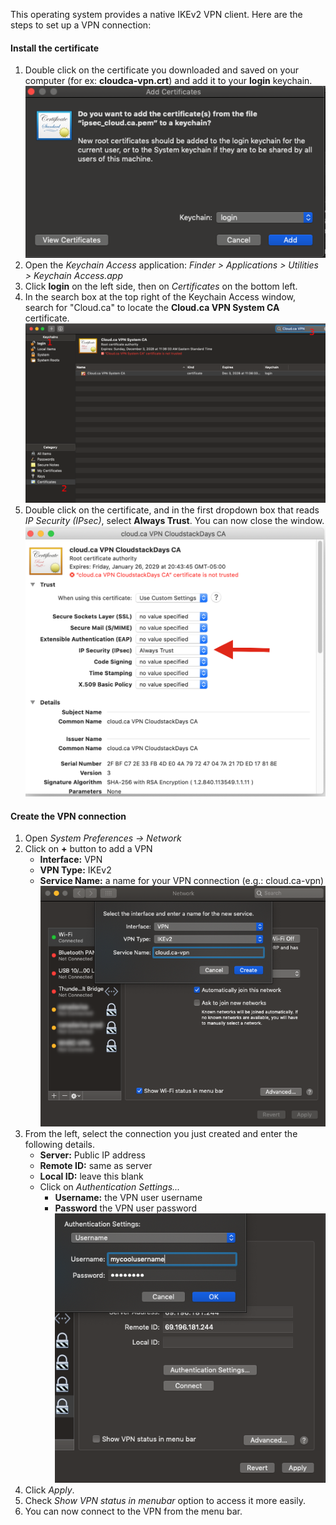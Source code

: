 <!-- ---
title: Client Configuration: macOS
slug: cca-client-config-mac
---
-->
This operating system provides a native IKEv2 VPN client. Here are the steps to set up a VPN connection:

#### Install the certificate

1. Double click on the certificate you downloaded and saved on your computer (for ex: **cloudca-vpn.crt**) and add it to your **login** keychain.
   ![Add certificate](/assets/Mac-1-Add-Certificate.png)
1. Open the *Keychain Access* application: *Finder > Applications > Utilities > Keychain Access.app*
1. Click **login** on the left side, then on *Certificates* on the bottom left.
1. In the search box at the top right of the Keychain Access window, search for "Cloud.ca" to locate the **Cloud.ca VPN System CA** certificate.
   ![Keychain Access](/assets/Mac-2-Keychain.png)
1. Double click on the certificate, and in the first dropdown box that reads *IP Security (IPsec)*, select **Always Trust**. You can now close the window.
   ![Always trust this certificate](/assets/Mac-3-Always-Trust.png)


#### Create the VPN connection

1. Open *System Preferences -> Network*
1. Click on **+** button to add a VPN
   - **Interface:** VPN
   - **VPN Type:** IKEv2
   - **Service Name:** a name for your VPN connection (e.g.: cloud.ca-vpn)
   ![Add VPN](/assets/Mac-4-Add-VPN.png)
1. From the left, select the connection you just created and enter the following details.
   - **Server:** Public IP address
   - **Remote ID:** same as server
   - **Local ID:** leave this blank
   - Click on *Authentication Settings...*
       - **Username:** the VPN user username
       - **Password** the VPN user password
       ![Authenticate](/assets/Mac-5-Authentication.png)
1. Click *Apply*.
1. Check *Show VPN status in menubar* option to access it more easily.
1. You can now connect to the VPN from the menu bar.
